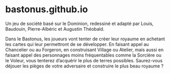 # bastonus.github.io
Un jeu de société basé sur le Dominion, redessiné et adapté par Louis, Baudouin, Pierre-Albéric et Augustin Théobald.

Dans le Bastonus, les joueurs vont tenter de créer leur royaume en achetant les cartes qui leur permettront de se développer. En faisant appel au Chancelier ou au Forgeron, en construisant Village ou Atelier, mais aussi en faisant appel des personnages moins fréquentables comme la Sorcière ou le Voleur, vous tenterez d’acquérir le plus de terres possibles. Saurez-vous déjouer les pièges de votre adversaire et construire le plus beau royaume ?
